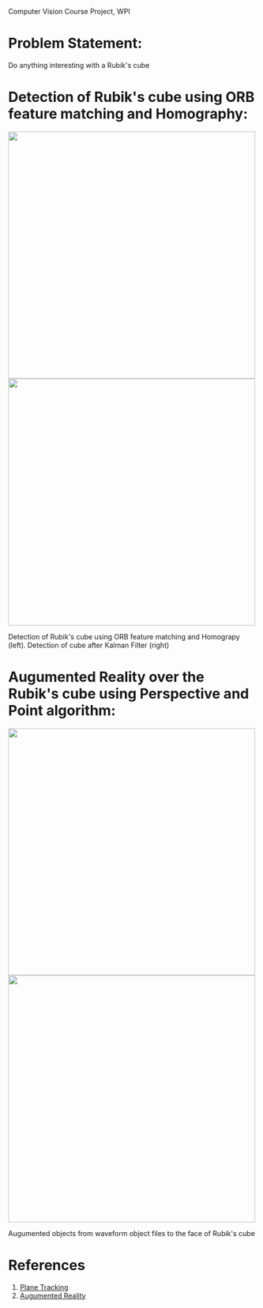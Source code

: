 Computer Vision Course Project, WPI

# Problem Statement: 
Do anything interesting with a Rubik's cube


# Detection of Rubik's cube using ORB feature matching and Homography:

<p float="left">
  <img src="media/detect.gif" width="500" />
  <img src="media/detect_kalman.gif" width="500" /> 
</p>
Detection of Rubik's cube using ORB feature matching and Homograpy (left). Detection of cube after Kalman Filter (right)

# Augumented Reality over the Rubik's cube using Perspective and Point algorithm:

<p float="left">
  <img src="media/spiderman_ar.gif" width="500" />
  <img src="media/cube_ar.gif" width="500" /> 
</p>
Augumented objects from waveform object files to the face of Rubik's cube

# References
1. [Plane Tracking](https://github.com/opencv/opencv/blob/4.x/samples/python/plane_tracker.py "Plane Tracking")
2. [Augumented Reality](https://github.com/jayantjain100/Augmented-Reality "Augumented Reality")

